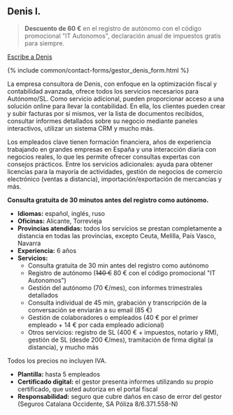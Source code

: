 ## Denis I.

> **Descuento de 60 €** en el registro de autónomo con el código promocional "IT Autonomos", declaración anual de impuestos gratis para siempre.

<a href="#" class="btn-contact-gestor" onclick="contactGestorDenis(); return false;">Escribe a Denis</a>

{% include common/contact-forms/gestor_denis_form.html %}

La empresa consultora de Denis, con enfoque en la optimización fiscal y contabilidad avanzada, ofrece todos los servicios necesarios para Autónomo/SL. Como servicio adicional, pueden proporcionar acceso a una solución online para llevar la contabilidad. En ella, los clientes pueden crear y subir facturas por sí mismos, ver la lista de documentos recibidos, consultar informes detallados sobre su negocio mediante paneles interactivos, utilizar un sistema CRM y mucho más.

Los empleados clave tienen formación financiera, años de experiencia trabajando en grandes empresas en España y una interacción diaria con negocios reales, lo que les permite ofrecer consultas expertas con consejos prácticos. Entre los servicios adicionales: ayuda para obtener licencias para la mayoría de actividades, gestión de negocios de comercio electrónico (ventas a distancia), importación/exportación de mercancías y más.

**Consulta gratuita de 30 minutos antes del registro como autónomo.**

- **Idiomas:** español, inglés, ruso
- **Oficinas:** Alicante, Torrevieja
- **Provincias atendidas:** todos los servicios se prestan completamente a distancia en todas las provincias, excepto Ceuta, Melilla, País Vasco, Navarra
- **Experiencia:** 6 años
- **Servicios:**
    - Consulta gratuita de 30 min antes del registro como autónomo
    - Registro de autónomo (<s>140 €</s> 80 € con el código promocional "IT Autonomos")
    - Gestión del autónomo (70 €/mes), con informes trimestrales detallados
    - Consulta individual de 45 min, grabación y transcripción de la conversación se enviarán a su email (85 €)
    - Gestión de colaboradores o empleados (40 € por el primer empleado + 14 € por cada empleado adicional)
    - Otros servicios: registro de SL (400 € + impuestos, notario y RM), gestión de SL (desde 200 €/mes), tramitación de firma digital (a distancia), y mucho más

Todos los precios no incluyen IVA.

- **Plantilla:** hasta 5 empleados
- **Certificado digital:** el gestor presenta informes utilizando su propio certificado, que usted autoriza en el portal fiscal
- **Responsabilidad:** seguro que cubre daños en caso de error del gestor (Seguros Catalana Occidente, SA Póliza 8/6.371.558-N) 
